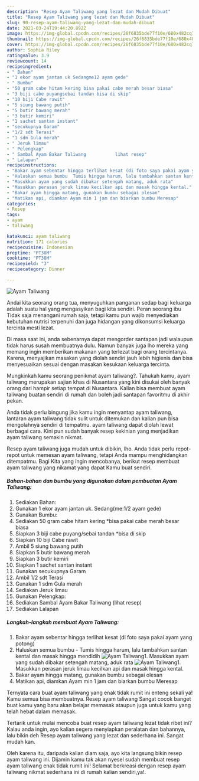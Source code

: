 ```yaml
---
description: "Resep Ayam Taliwang yang lezat dan Mudah Dibuat"
title: "Resep Ayam Taliwang yang lezat dan Mudah Dibuat"
slug: 90-resep-ayam-taliwang-yang-lezat-dan-mudah-dibuat
date: 2021-03-24T19:44:20.892Z
image: https://img-global.cpcdn.com/recipes/26f6835bde77f10e/680x482cq70/ayam-taliwang-foto-resep-utama.jpg
thumbnail: https://img-global.cpcdn.com/recipes/26f6835bde77f10e/680x482cq70/ayam-taliwang-foto-resep-utama.jpg
cover: https://img-global.cpcdn.com/recipes/26f6835bde77f10e/680x482cq70/ayam-taliwang-foto-resep-utama.jpg
author: Sophia Riley
ratingvalue: 3.9
reviewcount: 14
recipeingredient:
- " Bahan"
- "1 ekor ayam jantan uk Sedangme12 ayam gede"
- " Bumbu"
- "50 gram cabe hitam kering bisa pakai cabe merah besar biasa"
- "3 biji cabe puyangsebai tandan bisa di skip"
- "10 biji Cabe rawit"
- "5 siung bawang putih"
- "5 butir bawang merah"
- "3 butir kemiri"
- "1 sachet santan instant"
- "secukupnya Garam"
- "1/2 sdt Terasi"
- "1 sdm Gula merah"
- " Jeruk limau"
- " Pelengkap"
- " Sambal Ayam Bakar Taliwang           lihat resep"
- " Lalapan"
recipeinstructions:
- "Bakar ayam sebentar hingga terlihat kesat (di foto saya pakai ayam yang potong)"
- "Haluskan semua bumbu  Tumis hingga harum, lalu tambahkan santan kental dan masak hingga mendidih"
- "Masukkan ayam yang sudah dibakar setengah matang, aduk rata"
- "Masukkan perasan jeruk limau kecilkan api dan masak hingga kental."
- "Bakar ayam hingga matang, gunakan bumbu sebagai olesan"
- "Matikan api, diamkan Ayam min 1 jam dan biarkan bumbu Meresap"
categories:
- Resep
tags:
- ayam
- taliwang

katakunci: ayam taliwang 
nutrition: 171 calories
recipecuisine: Indonesian
preptime: "PT38M"
cooktime: "PT38M"
recipeyield: "3"
recipecategory: Dinner

---
```



![Ayam Taliwang](https://img-global.cpcdn.com/recipes/26f6835bde77f10e/680x482cq70/ayam-taliwang-foto-resep-utama.jpg)

Andai kita seorang orang tua, menyuguhkan panganan sedap bagi keluarga adalah suatu hal yang mengasyikan bagi kita sendiri. Peran seorang ibu Tidak saja menangani rumah saja, tetapi kamu pun wajib menyediakan kebutuhan nutrisi terpenuhi dan juga hidangan yang dikonsumsi keluarga tercinta mesti lezat.

Di masa  saat ini, anda sebenarnya dapat mengorder santapan jadi walaupun tidak harus susah membuatnya dulu. Namun banyak juga lho mereka yang memang ingin memberikan makanan yang terlezat bagi orang tercintanya. Karena, menyajikan masakan yang diolah sendiri jauh lebih higienis dan bisa menyesuaikan sesuai dengan masakan kesukaan keluarga tercinta. 



Mungkinkah kamu seorang penikmat ayam taliwang?. Tahukah kamu, ayam taliwang merupakan sajian khas di Nusantara yang kini disukai oleh banyak orang dari hampir setiap tempat di Nusantara. Kalian bisa membuat ayam taliwang buatan sendiri di rumah dan boleh jadi santapan favoritmu di akhir pekan.

Anda tidak perlu bingung jika kamu ingin menyantap ayam taliwang, lantaran ayam taliwang tidak sulit untuk ditemukan dan kalian pun bisa mengolahnya sendiri di tempatmu. ayam taliwang dapat diolah lewat berbagai cara. Kini pun sudah banyak resep kekinian yang menjadikan ayam taliwang semakin nikmat.

Resep ayam taliwang juga mudah untuk dibikin, lho. Anda tidak perlu repot-repot untuk memesan ayam taliwang, tetapi Anda mampu menghidangkan ditempatmu. Bagi Kita yang ingin mencobanya, berikut resep membuat ayam taliwang yang nikamat yang dapat Kamu buat sendiri.

<!--inarticleads1-->

##### Bahan-bahan dan bumbu yang digunakan dalam pembuatan Ayam Taliwang:

1. Sediakan  Bahan:
1. Gunakan 1 ekor ayam jantan uk. Sedang(me:1/2 ayam gede)
1. Gunakan  Bumbu:
1. Sediakan 50 gram cabe hitam kering *bisa pakai cabe merah besar biasa
1. Siapkan 3 biji cabe puyang/sebai tandan *bisa di skip
1. Siapkan 10 biji Cabe rawit
1. Ambil 5 siung bawang putih
1. Siapkan 5 butir bawang merah
1. Siapkan 3 butir kemiri
1. Siapkan 1 sachet santan instant
1. Gunakan secukupnya Garam
1. Ambil 1/2 sdt Terasi
1. Gunakan 1 sdm Gula merah
1. Sediakan  Jeruk limau
1. Gunakan  Pelengkap:
1. Sediakan  Sambal Ayam Bakar Taliwang           (lihat resep)
1. Sediakan  Lalapan




<!--inarticleads2-->

##### Langkah-langkah membuat Ayam Taliwang:

1. Bakar ayam sebentar hingga terlihat kesat (di foto saya pakai ayam yang potong)
1. Haluskan semua bumbu  - Tumis hingga harum, lalu tambahkan santan kental dan masak hingga mendidih
<img src="//assets-global.cpcdn.com/assets/icons/button_play-2c75c40dde080a61004c1f40b05d8f140eaff45d7e9e6481dc71c63d2e7c4909.png" alt="Ayam Taliwang">1. Masukkan ayam yang sudah dibakar setengah matang, aduk rata
<img src="//assets-global.cpcdn.com/assets/icons/button_play-2c75c40dde080a61004c1f40b05d8f140eaff45d7e9e6481dc71c63d2e7c4909.png" alt="Ayam Taliwang">1. Masukkan perasan jeruk limau kecilkan api dan masak hingga kental.
1. Bakar ayam hingga matang, gunakan bumbu sebagai olesan
1. Matikan api, diamkan Ayam min 1 jam dan biarkan bumbu Meresap




Ternyata cara buat ayam taliwang yang enak tidak rumit ini enteng sekali ya! Kamu semua bisa membuatnya. Resep ayam taliwang Sangat cocok banget buat kamu yang baru akan belajar memasak ataupun juga untuk kamu yang telah hebat dalam memasak.

Tertarik untuk mulai mencoba buat resep ayam taliwang lezat tidak ribet ini? Kalau anda ingin, ayo kalian segera menyiapkan peralatan dan bahannya, lalu bikin deh Resep ayam taliwang yang lezat dan sederhana ini. Sangat mudah kan. 

Oleh karena itu, daripada kalian diam saja, ayo kita langsung bikin resep ayam taliwang ini. Dijamin kamu tak akan nyesel sudah membuat resep ayam taliwang enak tidak rumit ini! Selamat berkreasi dengan resep ayam taliwang nikmat sederhana ini di rumah kalian sendiri,ya!.


